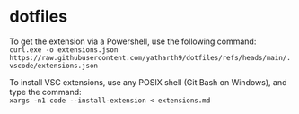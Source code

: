 # dotfiles
To get the extension via a Powershell, use the following command:\
```curl.exe -o extensions.json https://raw.githubusercontent.com/yatharth9/dotfiles/refs/heads/main/.vscode/extensions.json```

To install VSC extensions, use any POSIX shell (Git Bash on Windows), and type the command:\
```xargs -n1 code --install-extension < extensions.md```
